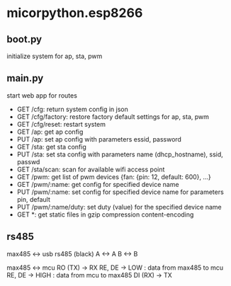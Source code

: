 # micorpython.esp8266

## boot.py
initialize system for ap, sta, pwm

## main.py
start web app for routes
- GET /cfg: return system config in json
- GET /cfg/factory: restore factory default settings for ap, sta, pwm
- GET /cfg/reset: restart system
- GET /ap: get ap config
- PUT /ap: set ap config with parameters essid, password
- GET /sta: get sta config
- PUT /sta: set sta config with parameters name (dhcp_hostname), ssid, passwd 
- GET /sta/scan: scan for available wifi access point
- GET /pwm: get list of pwm devices {fan: {pin: 12, default: 600}, ...}
- GET /pwm/:name: get config for specified device name
- PUT /pwm/:name: set config for specified device name for parameters pin, default
- PUT /pwm/:name/duty: set duty (value) for the specified device name
- GET *: get static files in gzip compression content-encoding

## rs485
max485 <-> usb rs485 (black)
  A <-> A
  B <-> B

max485 <-> mcu
  RO (TX) -> RX
  RE, DE -> LOW : data from max485 to mcu
  RE, DE -> HIGH : data from mcu to max485
  DI (RX) -> TX
  
